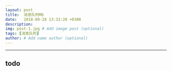 ```yaml
---
layout: post
title:  消息队列MQ
date:   2018-09-28 13:32:20 +0300
description:
img: post-1.jpg # Add image post (optional)
tags: [消息队列]
author: # Add name author (optional)
---
```


---
 todo
---
